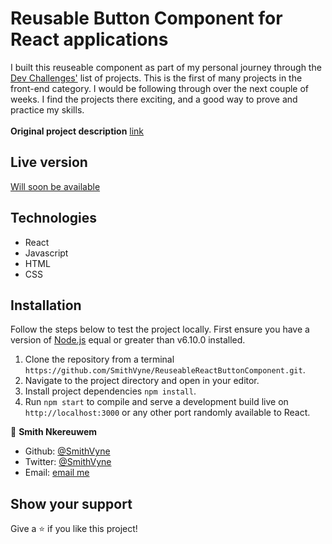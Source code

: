 # Reusable Button Component for React applications
I built this reuseable component as part of my personal journey through the [Dev Challenges'](https://devchallenges.io/) list of projects. This is the first of many projects in the front-end category. I would be following through over the next couple of weeks. I find the projects there exciting, and a good way to prove and practice my skills. 
<br><br>
**Original project description** [link](https://devchallenges.io/challenges/ohgVTyJCbm5OZyTB2gNY)

## Live version
[Will soon be available](url)

## Technologies
  - React
  - Javascript
  - HTML
  - CSS

## Installation
Follow the steps below to test the project locally. First ensure you have a version of [Node.js](http://nodejs.org/) equal or greater than v6.10.0 installed.

1. Clone the repository from a terminal `https://github.com/SmithVyne/ReuseableReactButtonComponent.git`.
2. Navigate to the project directory and open in your editor.
3. Install project dependencies `npm install`.
4. Run `npm start` to compile  and serve a development build live on `http://localhost:3000` 
or any other port randomly available to React.

👤 **Smith Nkereuwem**

- Github: [@SmithVyne](https://github.com/SmithVyne)
- Twitter: [@SmithVyne](https://twitter.com/SmithVyne)
- Email: [email me](mailto:smithnkereuwem2@gmail.com)

## Show your support

Give a ⭐️ if you like this project!
